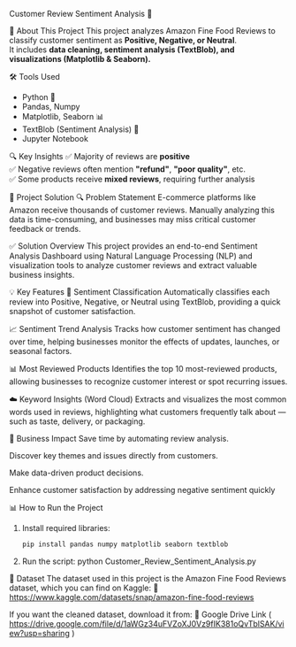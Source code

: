 Customer Review Sentiment Analysis 🚀

📌 About This Project
This project analyzes Amazon Fine Food Reviews to classify customer sentiment as **Positive, Negative, or Neutral**.  
It includes **data cleaning, sentiment analysis (TextBlob), and visualizations (Matplotlib & Seaborn).**

🛠️ Tools Used
- Python 🐍
- Pandas, Numpy
- Matplotlib, Seaborn 📊
- TextBlob (Sentiment Analysis) 💬
- Jupyter Notebook

🔍 Key Insights
✅ Majority of reviews are **positive**  
✅ Negative reviews often mention **"refund"**, **"poor quality"**, etc.  
✅ Some products receive **mixed reviews**, requiring further analysis  

🧠 Project Solution
🔍 Problem Statement
E-commerce platforms like Amazon receive thousands of customer reviews. Manually analyzing this data is time-consuming, and businesses may miss critical customer feedback or trends.

✅ Solution Overview
This project provides an end-to-end Sentiment Analysis Dashboard using Natural Language Processing (NLP) and visualization tools to analyze customer reviews and extract valuable business insights.

💡 Key Features
🔎 Sentiment Classification
Automatically classifies each review into Positive, Negative, or Neutral using TextBlob, providing a quick snapshot of customer satisfaction.

📈 Sentiment Trend Analysis
Tracks how customer sentiment has changed over time, helping businesses monitor the effects of updates, launches, or seasonal factors.

📊 Most Reviewed Products
Identifies the top 10 most-reviewed products, allowing businesses to recognize customer interest or spot recurring issues.

☁️ Keyword Insights (Word Cloud)
Extracts and visualizes the most common words used in reviews, highlighting what customers frequently talk about — such as taste, delivery, or packaging.

📌 Business Impact
Save time by automating review analysis.

Discover key themes and issues directly from customers.

Make data-driven product decisions.

Enhance customer satisfaction by addressing negative sentiment quickly

📊 How to Run the Project
1. Install required libraries:
   ```sh
   pip install pandas numpy matplotlib seaborn textblob
2. Run the script:
   python Customer_Review_Sentiment_Analysis.py

📂 Dataset
The dataset used in this project is the Amazon Fine Food Reviews dataset, which you can find on Kaggle:
🔗 https://www.kaggle.com/datasets/snap/amazon-fine-food-reviews

If you want the cleaned dataset, download it from:
📂 Google Drive Link ( https://drive.google.com/file/d/1aWGz34uFVZoXJ0Vz9fIK381oQvTblSAK/view?usp=sharing )


   
